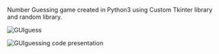 Number Guessing game created in Python3 using Custom Tkinter library and random library.

![GUIguess](https://github.com/SkuliX01/GUIGuessingGame/assets/129431960/22725cb1-4e5d-464f-8b0a-c89b9bbb5dd7)

![GUIguessing code presentation](https://github.com/SkuliX01/GUIGuessingGame/assets/129431960/110b5b1d-7a14-496e-ac49-3cdfd5fed037)
